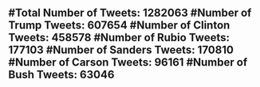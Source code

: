 #Total Number of Tweets: 1282063 
#Number of Trump Tweets: 607654
#Number of Clinton Tweets: 458578
#Number of Rubio Tweets: 177103
#Number of Sanders Tweets: 170810
#Number of Carson Tweets: 96161
#Number of Bush Tweets: 63046
---
